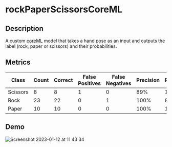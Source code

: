 # rockPaperScissorsCoreML

## Description

A custom [coreML](https://developer.apple.com/documentation/coreml) model that takes a hand pose as an input and outputs the label (rock, paper or scissors) and their probabilities.

## Metrics

Class | Count | Correct | False Positives | False Negatives | Precision | Recall | F1 Score
--- | --- | --- | --- |--- |--- |--- |--- 
Scissors | 8 | 8 | 1 | 0 | 89% | 100% | 0.94 
Rock | 23 | 22 | 0 | 1 | 100% | 96% | 0.98 
Paper | 10 | 10 | 0 | 0 | 100% | 100% | 1.0 

## Demo

![Screenshot 2023-01-12 at 11 43 34](https://user-images.githubusercontent.com/60455369/212096728-51a22d43-e3ee-4504-b642-5a84d3d8cf99.png)
